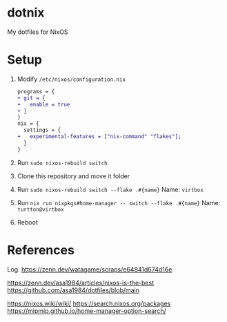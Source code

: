 # dotnix

My dotfiles for NixOS

# Setup

1. Modify `/etc/nixos/configuration.nix`
   ```diff
   programs = {
   + git = {
   +   enable = true
   + }
   }
   nix = {
     settings = {
   +   experimental-features = ["nix-command" "flakes"];
     }
   }
   ```

2. Run `sudo nixos-rebuild switch`

3. Clone this repository and move it folder

4. Run `sudo nixos-rebuild switch --flake .#{name}`
   Name: `virtbox`

5. Run `nix run nixpkgs#home-manager -- switch --flake .#{name}`
   Name: `turtton@virtbox`

6. Reboot

# References

Log: https://zenn.dev/watagame/scraps/e64841d674d16e

https://zenn.dev/asa1984/articles/nixos-is-the-best
https://github.com/asa1984/dotfiles/blob/main

https://nixos.wiki/wiki/
https://search.nixos.org/packages
https://mipmip.github.io/home-manager-option-search/

